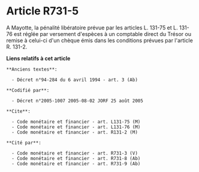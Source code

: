 # Article R731-5

A Mayotte, la pénalité libératoire prévue par les articles L. 131-75 et L. 131-76 est réglée par versement d'espèces à un
comptable direct du Trésor ou remise à celui-ci d'un chèque émis dans les conditions prévues par l'article R. 131-2.

**Liens relatifs à cet article**

	**Anciens textes**:

	  - Décret n°94-284 du 6 avril 1994 - art. 3 (Ab)

	**Codifié par**:

	  - Décret n°2005-1007 2005-08-02 JORF 25 août 2005

	**Cite**:

	  - Code monétaire et financier - art. L131-75 (M)
	  - Code monétaire et financier - art. L131-76 (M)
	  - Code monétaire et financier - art. R131-2 (M)

	**Cité par**:

	  - Code monétaire et financier - art. R731-3 (V)
	  - Code monétaire et financier - art. R731-8 (Ab)
	  - Code monétaire et financier - art. R731-9 (Ab)
